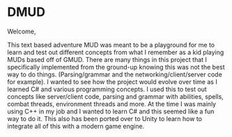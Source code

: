 # DMUD
Welcome,

This text based adventure MUD was meant to be a playground for me to learn and test out different concepts from what I remember as a kid playing MUDs based off of GMUD. There are many things in this project that I specifically implemented from the ground-up knowing this was not the best way to do things. (Parsing/grammar and the networking/client/server code for example). I wanted to see how the project would evolve over time as I learned C# and various programming concepts.  I used this to test out concepts like server/client code, parsing and grammar with abilities, spells, combat threads, environment threads and more. At the time I was mainly using C++ in my job and I wanted to learn C# and this seemed like a fun way to do it. This also has been ported over to Unity to learn how to integrate all of this with a modern game engine.
